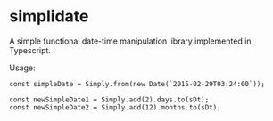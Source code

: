 # simplidate
A simple functional date-time manipulation library implemented in Typescript.

Usage:

```
const simpleDate = Simply.from(new Date(`2015-02-29T03:24:00`));

```
```
const newSimpleDate1 = Simply.add(2).days.to(sDt);
const newSimpleDate2 = Simply.add(12).months.to(sDt);
```
